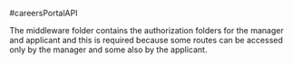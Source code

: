 #careersPortalAPI

The middleware folder contains the authorization folders for the manager and applicant and this is required because some routes can be accessed only by the manager and some also by the applicant.
